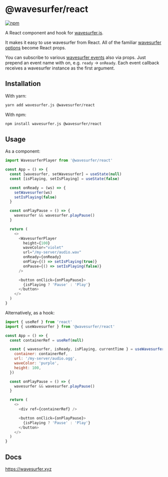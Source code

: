# @wavesurfer/react

[![npm](https://img.shields.io/npm/v/@wavesurfer/react)](https://www.npmjs.com/package/@wavesurfer/react)

A React component and hook for [wavesurfer.js](http://github.com/katspaugh/wavesurfer.js).

It makes it easy to use wavesurfer from React. All of the familiar [wavesurfer options](https://wavesurfer.xyz/docs/types/wavesurfer.WaveSurferOptions) become React props.

You can subscribe to various [wavesurfer events](https://wavesurfer.xyz/docs/types/wavesurfer.WaveSurferEvents) also via props. Just prepend an event name with on, e.g. `ready` -> `onReady`. Each event callback receives a wavesurfer instance as the first argument.

## Installation

With yarn:
```bash
yarn add wavesurfer.js @wavesurfer/react
```

With npm:
```bash
npm install wavesurfer.js @wavesurfer/react
```

## Usage

As a component:

```js
import WavesurferPlayer from '@wavesurfer/react'

const App = () => {
  const [wavesurfer, setWavesurfer] = useState(null)
  const [isPlaying, setIsPlaying] = useState(false)

  const onReady = (ws) => {
    setWavesurfer(ws)
    setIsPlaying(false)
  }

  const onPlayPause = () => {
    wavesurfer && wavesurfer.playPause()
  }

  return (
    <>
      <WavesurferPlayer
        height={100}
        waveColor="violet"
        url="/my-server/audio.wav"
        onReady={onReady}
        onPlay={() => setIsPlaying(true)}
        onPause={() => setIsPlaying(false)}
      />

      <button onClick={onPlayPause}>
        {isPlaying ? 'Pause' : 'Play'}
      </button>
    </>
  )
}
```

Alternatively, as a hook:

```js
import { useRef } from 'react'
import { useWavesurfer } from '@wavesurfer/react'

const App = () => {
  const containerRef = useRef(null)

  const { wavesurfer, isReady, isPlaying, currentTime } = useWavesurfer({
    container: containerRef,
    url: '/my-server/audio.ogg',
    waveColor: 'purple',
    height: 100,
  })

  const onPlayPause = () => {
    wavesurfer && wavesurfer.playPause()
  }

  return (
    <>
      <div ref={containerRef} />

      <button onClick={onPlayPause}>
        {isPlaying ? 'Pause' : 'Play'}
      </button>
    </>
  )
}
```

## Docs

https://wavesurfer.xyz
